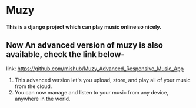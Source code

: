 # Muzy 

#### This is a django project which can play music online so nicely.

## Now An advanced version of muzy is also available, check the link below-
link: https://github.com/mishub/Muzy_Advanced_Responsive_Music_App
 
 1. This advanced version let's you upload, store, and play all of your music from the cloud.
 2. You can now manage and listen to your music from any device, anywhere in the world.
